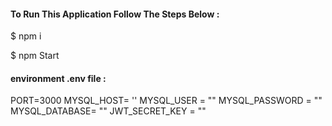 
#### To Run This Application Follow The Steps Below : 

<!-- To create a table referencing a query within the 'table.sql' file -->

<!-- Execute the import of the Postman collection, utilizing the file titled 'TODO_TASKS.postman_collection.json'. -->

$ npm i

$ npm Start

<!-- Create a file named .env in app_root/ folder and paste the content. -->

#### environment .env file  :
PORT=3000
MYSQL_HOST= ''
MYSQL_USER = ""
MYSQL_PASSWORD = ""
MYSQL_DATABASE= ""
JWT_SECRET_KEY = ""


